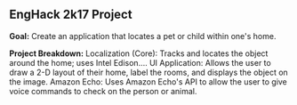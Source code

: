 ## EngHack 2k17 Project ##

**Goal:** Create an application that locates a pet or child within one's home.

**Project Breakdown:**
Localization (Core): Tracks and locates the object around the home; uses Intel Edison....
UI Application: Allows the user to draw a 2-D layout of their home, label the rooms, and displays the object on the image.
Amazon Echo: Uses Amazon Echo's API to allow the user to give voice commands to check on the person or animal.
